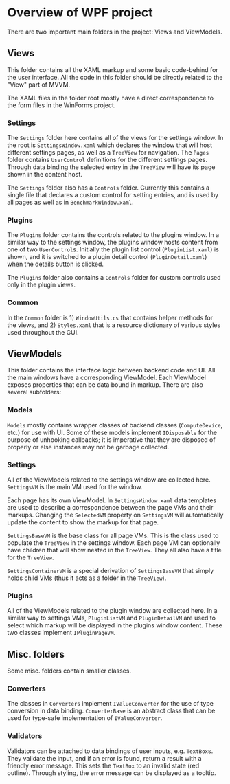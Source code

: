 ﻿# Overview of WPF project

There are two important main folders in the project: Views and ViewModels.

## Views

This folder contains all the XAML markup and some basic code-behind for the user interface. All the code in this folder 
should be directly related to the "View" part of MVVM. 

The XAML files in the folder root mostly have a direct correspondence to the form files in the WinForms project. 

### Settings

The `Settings` folder here contains all of the views for the settings window. In the root is `SettingsWindow.xaml` which 
declares the window that will host different settings pages, as well as a `TreeView` for navigation. The `Pages` folder
contains `UserControl` definitions for the different settings pages. Through data binding the selected entry in the `TreeView`
will have its page shown in the content host.

The `Settings` folder also has a `Controls` folder. Currently this contains a single file that declares a custom control
for setting entries, and is used by all pages as well as in `BenchmarkWindow.xaml`.

### Plugins

The `Plugins` folder contains the controls related to the plugins window. In a similar way to the settings window, the plugins
window hosts content from one of two `UserControl`s. Initially the plugin list control (`PluginList.xaml`) is shown, and it is 
switched to a plugin detail control (`PluginDetail.xaml`) when the details button is clicked.

The `Plugins` folder also contains a `Controls` folder for custom controls used only in the plugin views.

### Common

In the `Common` folder is 1) `WindowUtils.cs` that contains helper methods for the views, and 2) `Styles.xaml` that is a 
resource dictionary of various styles used throughout the GUI. 

## ViewModels

This folder contains the interface logic between backend code and UI. All the main windows have a corresponding ViewModel.
Each ViewModel exposes properties that can be data bound in markup. There are also several subfolders:

### Models

`Models` mostly contains wrapper classes of backend classes (`ComputeDevice`, etc.) for use with UI. Some of these models
implement `IDisposable` for the purpose of unhooking callbacks; it is imperative that they are disposed of properly or else
instances may not be garbage collected.

### Settings

All of the ViewModels related to the settings window are collected here. `SettingsVM` is the main VM used for the window.

Each page has its own ViewModel. In `SettingsWindow.xaml` data templates are used to describe a correspondence between 
the page VMs and their markups. Changing the `SelectedVM` property on `SettingsVM` will automatically update the content
to show the markup for that page.

`SettingsBaseVM` is the base class for all page VMs. This is the class used to populate the `TreeView` in the settings window.
Each page VM can optionally have children that will show nested in the `TreeView`. They all also have a title for the `TreeView`.

`SettingsContainerVM` is a special derivation of `SettingsBaseVM` that simply holds child VMs (thus it acts as a folder
in the `TreeView`). 

### Plugins

All of the ViewModels related to the plugin window are collected here. In a similar way to settings VMs, `PluginListVM` and
`PluginDetailVM` are used to select which markup will be displayed in the plugins window content. These two classes implement
`IPluginPageVM`.

## Misc. folders

Some misc. folders contain smaller classes.

### Converters

The classes in `Converters` implement `IValueConverter` for the use of type conversion in data binding. `ConverterBase` is an
abstract class that can be used for type-safe implementation of `IValueConverter`.

### Validators

Validators can be attached to data bindings of user inputs, e.g. `TextBox`s. They validate the input, and if an error is found, 
return a result with a friendly error message. This sets the `TextBox` to an invalid state (red outline). Through styling,
the error message can be displayed as a tooltip.
